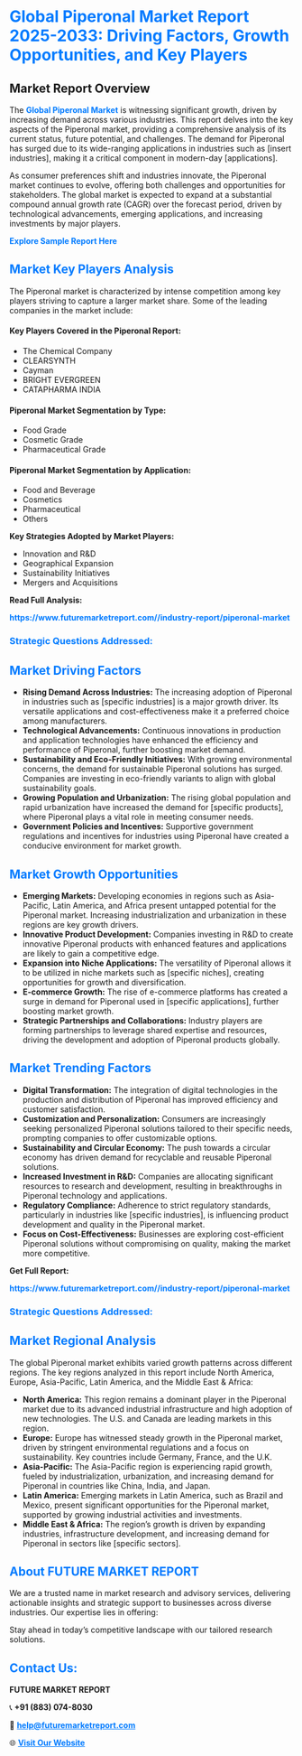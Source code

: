 <h1 style="color: #007BFF;">Global Piperonal Market Report 2025-2033: Driving Factors, Growth Opportunities, and Key Players</h1>

<section id="overview">
<h2>Market Report Overview</h2>
<p>The <a href="https://www.futuremarketreport.com//industry-report/piperonal-market" style="color: #007BFF; text-decoration: none;"><strong>Global Piperonal Market</strong></a> is witnessing significant growth, driven by increasing demand across various industries. This report delves into the key aspects of the Piperonal market, providing a comprehensive analysis of its current status, future potential, and challenges. The demand for Piperonal has surged due to its wide-ranging applications in industries such as [insert industries], making it a critical component in modern-day [applications].</p>
<p>As consumer preferences shift and industries innovate, the Piperonal market continues to evolve, offering both challenges and opportunities for stakeholders. The global market is expected to expand at a substantial compound annual growth rate (CAGR) over the forecast period, driven by technological advancements, emerging applications, and increasing investments by major players.</p>
</section>

<section id="overview">
<p><a href="https://www.futuremarketreport.com//request-sample/reportId=84957" style="color: #007BFF; text-decoration: none;"><strong>Explore Sample Report Here</strong></a></p>
</section>

<section id="key-players">
<h2 style="color: #007BFF;">Market Key Players Analysis</h2>
<p>The Piperonal market is characterized by intense competition among key players striving to capture a larger market share. Some of the leading companies in the market include:</p>
<h4>Key Players Covered in the Piperonal Report:</h4>
<ul><li>The Chemical Company</li><li>CLEARSYNTH</li><li>Cayman</li><li>BRIGHT EVERGREEN</li><li>CATAPHARMA INDIA</li></ul>
<h4>Piperonal Market Segmentation by Type:</h4>
<ul><li>Food Grade</li><li>Cosmetic Grade</li><li>Pharmaceutical Grade</li></ul>

<h4>Piperonal Market Segmentation by Application:</h4>
<ul><li>Food and Beverage</li><li>Cosmetics</li><li>Pharmaceutical</li><li>Others</li></ul>
<p><strong>Key Strategies Adopted by Market Players:</strong></p>
<ul>
<li>Innovation and R&D</li>
<li>Geographical Expansion</li>
<li>Sustainability Initiatives</li>
<li>Mergers and Acquisitions</li>
</ul>
</section>

<section>
<p><strong>Read Full Analysis: </strong></p><a href="https://www.futuremarketreport.com//industry-report/piperonal-market" style="color: #007BFF; text-decoration: none;"><strong>https://www.futuremarketreport.com//industry-report/piperonal-market</strong></a>
<h3 style="color: #007BFF;">Strategic Questions Addressed:</h3>
</section>

<section id="driving-factors">
<h2 style="color: #007BFF;">Market Driving Factors</h2>
<ul>
<li><strong>Rising Demand Across Industries:</strong> The increasing adoption of Piperonal in industries such as [specific industries] is a major growth driver. Its versatile applications and cost-effectiveness make it a preferred choice among manufacturers.</li>
<li><strong>Technological Advancements:</strong> Continuous innovations in production and application technologies have enhanced the efficiency and performance of Piperonal, further boosting market demand.</li>
<li><strong>Sustainability and Eco-Friendly Initiatives:</strong> With growing environmental concerns, the demand for sustainable Piperonal solutions has surged. Companies are investing in eco-friendly variants to align with global sustainability goals.</li>
<li><strong>Growing Population and Urbanization:</strong> The rising global population and rapid urbanization have increased the demand for [specific products], where Piperonal plays a vital role in meeting consumer needs.</li>
<li><strong>Government Policies and Incentives:</strong> Supportive government regulations and incentives for industries using Piperonal have created a conducive environment for market growth.</li>
</ul>
</section>

<section id="growth-opportunities">
<h2 style="color: #007BFF;">Market Growth Opportunities</h2>
<ul>
<li><strong>Emerging Markets:</strong> Developing economies in regions such as Asia-Pacific, Latin America, and Africa present untapped potential for the Piperonal market. Increasing industrialization and urbanization in these regions are key growth drivers.</li>
<li><strong>Innovative Product Development:</strong> Companies investing in R&D to create innovative Piperonal products with enhanced features and applications are likely to gain a competitive edge.</li>
<li><strong>Expansion into Niche Applications:</strong> The versatility of Piperonal allows it to be utilized in niche markets such as [specific niches], creating opportunities for growth and diversification.</li>
<li><strong>E-commerce Growth:</strong> The rise of e-commerce platforms has created a surge in demand for Piperonal used in [specific applications], further boosting market growth.</li>
<li><strong>Strategic Partnerships and Collaborations:</strong> Industry players are forming partnerships to leverage shared expertise and resources, driving the development and adoption of Piperonal products globally.</li>
</ul>
</section>

<section id="trending-factors">
<h2 style="color: #007BFF;">Market Trending Factors</h2>
<ul>
<li><strong>Digital Transformation:</strong> The integration of digital technologies in the production and distribution of Piperonal has improved efficiency and customer satisfaction.</li>
<li><strong>Customization and Personalization:</strong> Consumers are increasingly seeking personalized Piperonal solutions tailored to their specific needs, prompting companies to offer customizable options.</li>
<li><strong>Sustainability and Circular Economy:</strong> The push towards a circular economy has driven demand for recyclable and reusable Piperonal solutions.</li>
<li><strong>Increased Investment in R&D:</strong> Companies are allocating significant resources to research and development, resulting in breakthroughs in Piperonal technology and applications.</li>
<li><strong>Regulatory Compliance:</strong> Adherence to strict regulatory standards, particularly in industries like [specific industries], is influencing product development and quality in the Piperonal market.</li>
<li><strong>Focus on Cost-Effectiveness:</strong> Businesses are exploring cost-efficient Piperonal solutions without compromising on quality, making the market more competitive.</li>
</ul>
</section>

<section>
<p><strong>Get Full Report: </strong></p><a href="https://www.futuremarketreport.com//industry-report/piperonal-market" style="color: #007BFF; text-decoration: none;"><strong>https://www.futuremarketreport.com//industry-report/piperonal-market</strong></a>
<h3 style="color: #007BFF;">Strategic Questions Addressed:</h3>
</section>


<section id="regional-analysis">
<h2 style="color: #007BFF;">Market Regional Analysis</h2>
<p>The global Piperonal market exhibits varied growth patterns across different regions. The key regions analyzed in this report include North America, Europe, Asia-Pacific, Latin America, and the Middle East & Africa:</p>
<ul>
<li><strong>North America:</strong> This region remains a dominant player in the Piperonal market due to its advanced industrial infrastructure and high adoption of new technologies. The U.S. and Canada are leading markets in this region.</li>
<li><strong>Europe:</strong> Europe has witnessed steady growth in the Piperonal market, driven by stringent environmental regulations and a focus on sustainability. Key countries include Germany, France, and the U.K.</li>
<li><strong>Asia-Pacific:</strong> The Asia-Pacific region is experiencing rapid growth, fueled by industrialization, urbanization, and increasing demand for Piperonal in countries like China, India, and Japan.</li>
<li><strong>Latin America:</strong> Emerging markets in Latin America, such as Brazil and Mexico, present significant opportunities for the Piperonal market, supported by growing industrial activities and investments.</li>
<li><strong>Middle East & Africa:</strong> The region’s growth is driven by expanding industries, infrastructure development, and increasing demand for Piperonal in sectors like [specific sectors].</li>
</ul>
</section>

<footer>
<h2 style="color: #007BFF;">About FUTURE MARKET REPORT</h2>
<p>We are a trusted name in market research and advisory services, delivering actionable insights and strategic support to businesses across diverse industries. Our expertise lies in offering:</p>

<p>Stay ahead in today’s competitive landscape with our tailored research solutions.</p>

<h2 style="color: #007BFF;">Contact Us:</h2>
<p><strong>FUTURE MARKET REPORT</strong></p>
<p>📞 <strong>+91 (883) 074-8030</strong></p>
<p>📧 <strong><a href="mailto:help@futuremarketreport.com" style="color: #007BFF;">help@futuremarketreport.com</a></strong></p>
<p>🌐 <strong><a href="https://www.futuremarketreport.com/" style="color: #007BFF;">Visit Our Website</a></strong></p>
</footer>